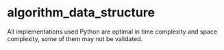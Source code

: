 # algorithm_data_structure
All implementations used Python are optimal in time complexity and space complexity, some of them may not be validated.
